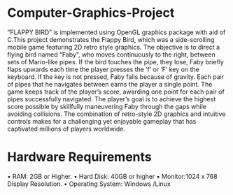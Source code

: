 # Computer-Graphics-Project
”FLAPPY BIRD” is implemented using OpenGL graphics package with
aid of C.This project demonstrates the Flappy Bird, which was a side-scrolling mobile
game featuring 2D retro style graphics. The objective is to direct a flying bird named
“Faby”, who moves continuously to the right, between sets of Mario-like pipes. If the bird
touches the pipe, they lose, Faby briefly flaps upwards each time the player presses the ’f’
or ’F’ key on the keyboard. If the key is not pressed, Faby falls because of gravity. Each
pair of pipes that he navigates between earns the player a single point. The game keeps
track of the player’s score, awarding one point for each pair of pipes successfully navigated.
The player’s goal is to achieve the highest score possible by skillfully maneuvering Faby
through the gaps while avoiding collisions. The combination of retro-style 2D graphics
and intuitive controls makes for a challenging yet enjoyable gameplay that has captivated
millions of players worldwide.

# Hardware Requirements
• RAM: 2GB or Higher.
• Hard Disk: 40GB or higher
• Monitor:1024 x 768 Display Resolution.
• Operating System: Windows /Linux
